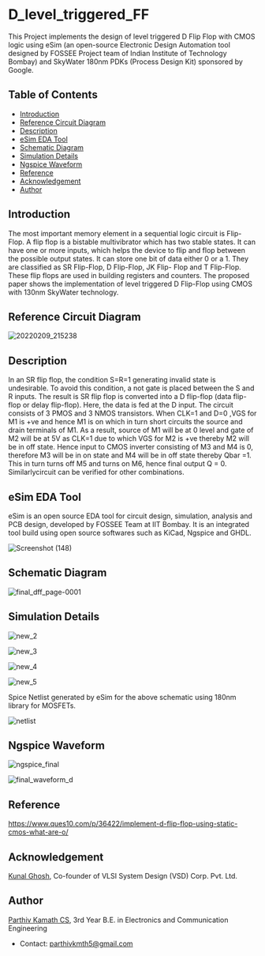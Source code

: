 # D_level_triggered_FF

 This Project  implements the design of level triggered D Flip Flop with CMOS logic using eSim (an open-source Electronic Design Automation tool designed by FOSSEE Project team of Indian Institute of Technology Bombay) and SkyWater 180nm PDKs (Process Design Kit) sponsored by Google.

## Table of Contents

- [Introduction](#introduction)
- [Reference Circuit Diagram](#reference-circuit-diagram)
- [Description](#description)
- [eSim EDA Tool](#esim-eda-tool)
- [Schematic Diagram](#schematic-diagram)
- [Simulation Details](#simulation-details)
- [Ngspice Waveform](#ngspice-waveform)
- [Reference](#reference)
- [Acknowledgement](#acknowledgement)
- [Author](#author)

## Introduction

The most important memory element in a sequential  logic circuit is Flip-Flop. A flip flop is a bistable multivibrator which has two stable states. It can have one or more  inputs, which helps the device to flip and flop between the possible output states. It  can store one bit of data either 0 or a 1. They are  classified as SR Flip-Flop, D Flip-Flop, JK Flip- Flop and T Flip-Flop. These flip flops are used  in building registers and counters. The proposed paper shows the implementation of level triggered D Flip-Flop using CMOS with 130nm SkyWater technology. 


## Reference Circuit Diagram


![20220209_215238](https://user-images.githubusercontent.com/74066861/153244008-cc7f9a6a-6bf5-4095-908e-9a7472d490fe.jpg)


## Description

In an SR flip flop, the condition S=R=1 generating invalid state is undesirable. To avoid this condition, a not gate is placed between the S and R inputs. The 
result is SR flip flop is converted into a D flip-flop (data flip-flop or delay flip-flop). Here, the data is fed at the D input. The circuit consists of 3 PMOS and 3 NMOS transistors. When CLK=1 and D=0 ,VGS for M1 is +ve and hence M1 is on which in turn short circuits the source and drain terminals of M1. As a result, source of M1 will be at 0 level and gate of M2 will be at 5V as CLK=1 due to which VGS for M2 is +ve thereby M2 will be in off state. Hence input to CMOS inverter consisting of M3 and M4 is 0, therefore M3 will be in on state and M4 will be in off state thereby Qbar =1. This in turn turns off M5 and turns on M6, hence final output Q = 0. Similarlycircuit can be verified for other combinations.



## eSim EDA Tool
eSim is an open source EDA tool for circuit design, simulation, analysis and PCB design, developed by FOSSEE Team at IIT Bombay. It is an integrated tool build using open source softwares such as KiCad, Ngspice and GHDL.



![Screenshot (148)](https://user-images.githubusercontent.com/74066861/153248249-3b0c7f1d-6da2-4569-871d-644044b9a982.png)







## Schematic Diagram

![final_dff_page-0001](https://user-images.githubusercontent.com/74066861/153242896-ac11ebab-2164-472c-a756-e2bf5b24c834.jpg)



## Simulation Details

![new_2](https://user-images.githubusercontent.com/74066861/153251046-a8387996-8e5f-4f61-a0fb-7e1408fde2e0.PNG)

![new_3](https://user-images.githubusercontent.com/74066861/153251070-36271a2f-f34b-4868-8fe4-b565a1496da5.PNG)

![new_4](https://user-images.githubusercontent.com/74066861/153251079-b900d913-e2c9-4860-ade4-314700bb65ad.PNG)

![new_5](https://user-images.githubusercontent.com/74066861/153251091-1cca6429-cdf0-41c8-a96f-19010db3eaad.PNG)



Spice Netlist generated by eSim for the above schematic using 180nm library for MOSFETs.

![netlist](https://user-images.githubusercontent.com/74066861/153246037-94ea6733-b970-4388-8779-4dd371702051.PNG)










## Ngspice Waveform


![ngspice_final](https://user-images.githubusercontent.com/74066861/153246947-767a2817-7f01-4db1-bf23-621628b6a3e7.PNG)


![final_waveform_d](https://user-images.githubusercontent.com/74066861/153246627-0a0fdb3a-92e0-4605-84c4-533f4a4b66cf.PNG)


## Reference

https://www.ques10.com/p/36422/implement-d-flip-flop-using-static-cmos-what-are-o/






## Acknowledgement

[Kunal Ghosh](https://github.com/kunalg123), Co-founder of VLSI System Design (VSD) Corp. Pvt. Ltd.


## Author

[Parthiv Kamath CS](https://github.com/Parthiv-2020), 3rd  Year  B.E. in Electronics and Communication Engineering
- Contact: parthivkmth5@gmail.com
